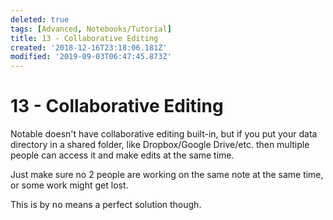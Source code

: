 ```yaml
---
deleted: true
tags: [Advanced, Notebooks/Tutorial]
title: 13 - Collaborative Editing
created: '2018-12-16T23:18:06.181Z'
modified: '2019-09-03T06:47:45.873Z'
---
```


# 13 - Collaborative Editing

Notable doesn't have collaborative editing built-in, but if you put your data directory in a shared folder, like Dropbox/Google Drive/etc. then multiple people can access it and make edits at the same time.

Just make sure no 2 people are working on the same note at the same time, or some work might get lost.

This is by no means a perfect solution though.
